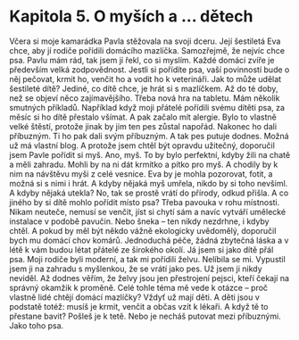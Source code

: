 # Kapitola 5. O myších a ... dětech

Včera si moje kamarádka Pavla stěžovala na svoji dceru. Její šestiletá Eva chce, aby jí rodiče pořídili domácího mazlíčka. Samozřejmě, že nejvíc chce psa. Pavlu mám rád, tak jsem jí řekl, co si myslím.
Každé domácí zvíře je především velká zodpovědnost. Jestli si pořídíte psa, vaší povinností bude o něj pečovat, krmit ho, venčit ho a vodit ho k veterináři. Jak to může udělat šestileté dítě? Jediné, co dítě chce, je hrát si s mazlíčkem. Až do té doby, než se objeví něco zajímavějšího. Třeba nová hra na tabletu.
Mám několik smutných příkladů. Například když moji přátelé pořídili svému dítěti psa, za měsíc si ho dítě přestalo všímat. A pak začalo mít alergie. Bylo to vlastně velké štěstí, protože jinak by jim ten pes zůstal napořád. Nakonec ho dali příbuzným. Ti ho pak dali svým příbuzným. A tak pes putuje dodnes. Možná už má vlastní blog.
A protože jsem chtěl být opravdu užitečný, doporučil jsem Pavle pořídit si myš. Ano, myš. To by bylo perfektní, kdyby žili na chatě a měli zahradu. Mohli by na ni dát krmítko a pítko pro myš. A chodily by k nim na návštěvu myši z celé vesnice. Eva by je mohla pozorovat, fotit, a možná si s nimi i hrát. A kdyby nějaká myš umřela, nikdo by si toho nevšiml. A kdyby nějaká utekla? No, tak se prostě vrátí do přírody, odkud přišla.
A co jiného by si dítě mohlo pořídit místo psa? Třeba pavouka v rohu místnosti. Nikam neuteče, nemusí se venčit, jíst si chytí sám a navíc vytváří umělecké instalace v podobě pavučin. Nebo šneka – ten nikdy nezdrhne, i kdyby chtěl. A pokud by měl být někdo vážně ekologicky uvědomělý, doporučil bych mu domácí chov komárů. Jednoduchá péče, žádná zbytečná láska a v létě k vám budou létat přátelé ze širokého okolí.
Já jsem si jako dítě přál psa. Moji rodiče byli moderní, a tak mi pořídili želvu. Nelíbila se mi. Vypustil jsem ji na zahradu s myšlenkou, že se vrátí jako pes. Už jsem ji nikdy neviděl. Až dodnes věřím, že želvy jsou jen přestrojení pejsci, kteří čekají na správný okamžik k proměně.
Celé tohle téma mě vede k otázce – proč vlastně lidé chtějí domácí mazlíčky? Vždyť už mají děti. A děti jsou v podstatě totéž: musíš je krmit, venčit a občas vzít k lékaři. A když tě to přestane bavit? Pošleš je k tetě. Nebo je necháš putovat mezi příbuznými. Jako toho psa.